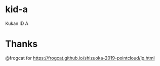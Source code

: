 # kid-a
Kukan ID A

# Thanks
@frogcat for https://frogcat.github.io/shizuoka-2019-pointcloud/lp.html


